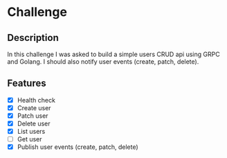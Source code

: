 # Challenge
## Description
In this challenge I was asked to build a simple users CRUD api using GRPC and Golang.
I should also notify user events (create, patch, delete).

## Features
- [X] Health check
- [X] Create user
- [X] Patch user
- [X] Delete user
- [X] List users
- [ ] Get user
- [X] Publish user events (create, patch, delete)